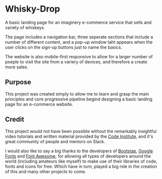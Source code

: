 # Whisky-Drop

A basic landing page for an imaginery e-commerce service that sells and variety of whiskeys.

The page includes a navigation bar, three seperate sections that include a number of different content, and a pop-up window taht appears when the user clicks on the sign-up buttons just to name the basics.

The website is also mobile-first responsive to allow for a larger number of poeple to visit the site from a variery of devices, and therefore a create more sales.

## Purpose

This project was created simply to allow me to learn and grasp the main principles and core progressive pipeline begind designing a basic landing page for an e-commerce website. 

## Credit

This project would not have been possible without the remarkably insightful video tutorials and written material provided by the [Code Institute](https://codeinstitute.net/5-day-coding-challenge/?utm_term=code%20institute&utm_campaign=a%2526c_BR_IRL_Code_Institute&utm_source=adwords&utm_medium=ppc&hsa_net=adwords&hsa_tgt=kwd-319867646331&hsa_ad=417883010337&hsa_acc=8983321581&hsa_grp=62188641240&hsa_mt=e&hsa_cam=1578649861&hsa_kw=code%20institute&hsa_ver=3&hsa_src=g&gclid=CjwKCAjwiMj2BRBFEiwAYfTbCsXmupOD9J4_lSbHE2oiH-pK-3sy8mRhx6xyf7Mw2VgqYFez5-PgMRoCD_wQAvD_BwE&gclsrc=aw.ds), and it's great community of people and mentors on Slack.

I would also like to say a big thanks to the developers of [Bootstap](https://getbootstrap.com/), [Google Fonts](https://fonts.google.com/?sidebar.open&selection.family=Roboto:wght@300;700) and [Font Awesome](https://fontawesome.com/), for allowing all types of developers around the world (including amateurs like myself) to make use of their libraries of code, fonts and icons for free. Which have in turn, played a big role in the creation of this and many other projects to come.
